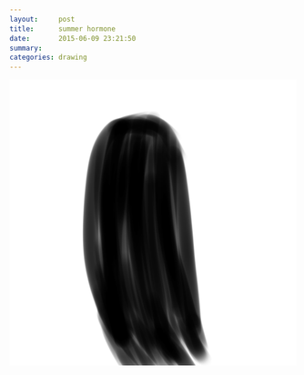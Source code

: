 ```yaml
---
layout:     post
title:      summer hormone
date:       2015-06-09 23:21:50
summary:    
categories: drawing
---
```

![summer hormone](/images/diary/summer-hormone.png "Hi, my girl.")